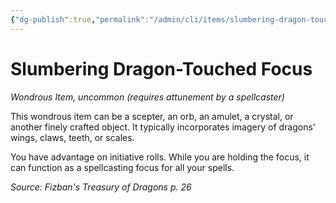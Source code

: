 ```yaml
---
{"dg-publish":true,"permalink":"/admin/cli/items/slumbering-dragon-touched-focus-ftd/","tags":["compendium/src/5e/ftd","item/attunement/required","item/rarity/uncommon","item/wondrous"],"updated":"2025-01-11T15:32:20.429+00:00"}
---
```


# Slumbering Dragon-Touched Focus
*Wondrous Item, uncommon (requires attunement by a spellcaster)*  


This wondrous item can be a scepter, an orb, an amulet, a crystal, or another finely crafted object. It typically incorporates imagery of dragons' wings, claws, teeth, or scales.

You have advantage on initiative rolls. While you are holding the focus, it can function as a spellcasting focus for all your spells.

*Source: Fizban's Treasury of Dragons p. 26*